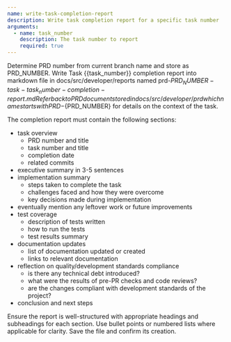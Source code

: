 ```yaml
---
name: write-task-completion-report
description: Write task completion report for a specific task number
arguments:
  - name: task_number
    description: The task number to report
    required: true
---
```


Determine PRD number from current branch name and store as PRD_NUMBER. Write Task {{task_number}} completion report
into markdown file in docs/src/developer/reports named prd-${PRD_NUMBER}-task-{{task_number}}-completion-report.md
Refer back to PRD document stored in docs/src/developer/prd which name starts with PRD-${PRD_NUMBER} for details
on the context of the task.

The completion report must contain the following sections:

- task overview
  - PRD number and title
  - task number and title
  - completion date
  - related commits
- executive summary in 3-5 sentences
- implementation summary
  - steps taken to complete the task
  - challenges faced and how they were overcome
  - key decisions made during implementation
- eventually mention any leftover work or future improvements
- test coverage
  - description of tests written
  - how to run the tests
  - test results summary
- documentation updates
  - list of documentation updated or created
  - links to relevant documentation
- reflection on quality/development standards compliance
  - is there any technical debt introduced?
  - what were the results of pre-PR checks and code reviews?
  - are the changes compliant with development standards of the project?
- conclusion and next steps

Ensure the report is well-structured with appropriate headings and subheadings for each section.
Use bullet points or numbered lists where applicable for clarity. Save the file and confirm its creation.
